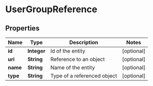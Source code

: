 

# UserGroupReference

## Properties

Name | Type | Description | Notes
------------ | ------------- | ------------- | -------------
**id** | **Integer** | Id of the entity |  [optional]
**uri** | **String** | Reference to an object |  [optional]
**name** | **String** | Name of the entity |  [optional]
**type** | **String** | Type of a referenced object |  [optional]



